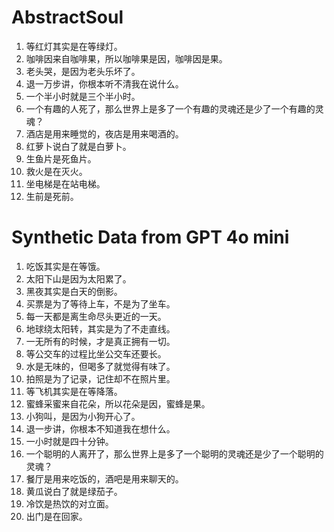 # AbstractSoul

1. 等红灯其实是在等绿灯。
2. 咖啡因来自咖啡果，所以咖啡果是因，咖啡因是果。
3. 老头哭，是因为老头乐坏了。
4. 退一万步讲，你根本听不清我在说什么。
5. 一个半小时就是三个半小时。
6. 一个有趣的人死了，那么世界上是多了一个有趣的灵魂还是少了一个有趣的灵魂？
7. 酒店是用来睡觉的，夜店是用来喝酒的。
8. 红萝卜说白了就是白萝卜。
9. 生鱼片是死鱼片。
10. 救火是在灭火。
11. 坐电梯是在站电梯。
12. 生前是死前。

# Synthetic Data from GPT 4o mini
1.	吃饭其实是在等饿。
2.	太阳下山是因为太阳累了。
3.	黑夜其实是白天的倒影。
4.	买票是为了等待上车，不是为了坐车。
5.	每一天都是离生命尽头更近的一天。
6.	地球绕太阳转，其实是为了不走直线。
7.	一无所有的时候，才是真正拥有一切。
8.	等公交车的过程比坐公交车还要长。
9.	水是无味的，但喝多了就觉得有味了。
10.	拍照是为了记录，记住却不在照片里。
11.	等飞机其实是在等降落。
12.	蜜蜂采蜜来自花朵，所以花朵是因，蜜蜂是果。
13.	小狗叫，是因为小狗开心了。
14.	退一步讲，你根本不知道我在想什么。
15.	一小时就是四十分钟。
16.	一个聪明的人离开了，那么世界上是多了一个聪明的灵魂还是少了一个聪明的灵魂？
17.	餐厅是用来吃饭的，酒吧是用来聊天的。
18.	黄瓜说白了就是绿茄子。
19.	冷饮是热饮的对立面。
20.	出门是在回家。
